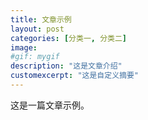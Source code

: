 ```yaml
---
title: 文章示例
layout: post
categories: [分类一, 分类二]
image:
#gif: mygif
description: "这是文章介绍"
customexcerpt: "这是自定义摘要"
---
```


这是一篇文章示例。
